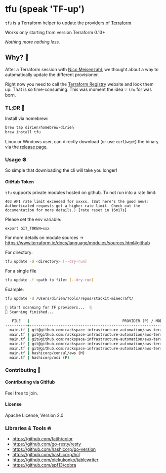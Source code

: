 # tfu (speak 'TF-up')

`tfu` is a Terraform helper to update the providers of [Terraform](https://registry.terraform.io/browse/providers)

Works only starting from version Terraform 0.13+

_Nothing more nothing less._

## Why? 🤷

After a Terraform session with [Nico Meisenzahl](https://github.com/nmeisenzahl), we thought about a way to
automatically update the different provisioner.

Right now you need to call the [Terraform Registry](https://registry.terraform.io/) website and look them up. That is so
time-consuming. This was moment the idea 💡 `tfu` for was born.

### TL;DR 🚀

Install via homebrew:

```bash
brew tap dirien/homebrew-dirien
brew install tfu
```

Linux or Windows user, can directly download (or use `curl`/`wget`) the binary via
the [release page](https://github.com/dirien/tfu/releases).

### Usage ⚙

So simple that downloading the cli will take you longer!

#### GitHub Token

`tfu` supports private modules hosted on github. To not run into a rate limit:

```
403 API rate limit exceeded for xxxxx. (But here's the good news: Authenticated requests get a higher rate limit. Check out the documentation for more details.) [rate reset in 16m17s]
```

Please set the env variable:

```
export GIT_TOKEN=xxx
```

For more details on module sources -> https://www.terraform.io/docs/language/modules/sources.html#github

For directory:

```bash
tfu update -d <directory> [--dry-run]
```

For a single file

```bash
tfu update -f <path to file> [--dry-run]
```

Example:

```bash
tfu update -d /Users/dirien/Tools/repos/stackit-minecraft/

🔎 Start scanning for TF providers...  ⢿ 
🎉 Scanning finished...   

   FILE   |                                          PROVIDER (P) / MODULE (M)                                          | USED VERSION | LATEST VERSION | UPDATABLE  
----------+-------------------------------------------------------------------------------------------------------------+--------------+----------------+------------
  main.tf | git@github.com:rackspace-infrastructure-automation/aws-terraform-asg_instance_replacement//?ref=v0.12.0 (M) | 0.12.0       | 0.12.1         | true       
  main.tf | git@github.com:rackspace-infrastructure-automation/aws-terraform-vpc_basenetwork//?ref=v0.12.1 (M)          | 0.12.1       | 0.12.7         | true       
  main.tf | git@github.com:rackspace-infrastructure-automation/aws-terraform-security_group//?ref=v0.12.0 (M)           | 0.12.0       | 0.12.3         | true       
  main.tf | git@github.com:rackspace-infrastructure-automation/aws-terraform-ec2_asg//?ref=v0.12.1 (M)                  | 0.12.1       | 0.12.15        | true       
  main.tf | git@github.com:rackspace-infrastructure-automation/aws-terraform-ec2_asg//?ref=v0.12.1 (M)                  | 0.12.1       | 0.12.15        | true       
  main.tf | hashicorp/consul/aws (M)                                                                                    | 0.1.0        | 0.11.0         | true       
  main.tf | hashicorp/oci (P)                                                                                           | 4.31.0       | 4.40.0         | true  
```

### Contributing 🤝

#### Contributing via GitHub

Feel free to join.

#### License

Apache License, Version 2.0

### Libraries & Tools 🔥

- https://github.com/fatih/color
- https://github.com/go-resty/resty
- https://github.com/hashicorp/go-version
- https://github.com/hashicorp/hcl
- https://github.com/olekukonko/tablewriter
- https://github.com/spf13/cobra
